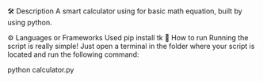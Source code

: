 🛠️ Description
A smart calculator using for basic math equation, built by using python.

⚙️ Languages or Frameworks Used
pip install tk
🌟 How to run
Running the script is really simple! Just open a terminal in the folder where your script is located and run the following command:

python calculator.py